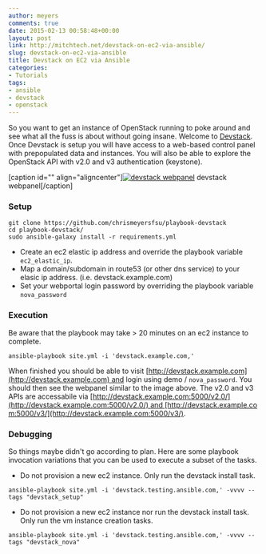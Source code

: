 ```yaml
---
author: meyers
comments: true
date: 2015-02-13 00:58:48+00:00
layout: post
link: http://mitchtech.net/devstack-on-ec2-via-ansible/
slug: devstack-on-ec2-via-ansible
title: Devstack on EC2 via Ansible
categories:
- Tutorials
tags:
- ansible
- devstack
- openstack
---
```


So you want to get an instance of OpenStack running to poke around and see what all the fuss is about without going insane. Welcome to [Devstack](http://docs.openstack.org/developer/devstack/). Once Devstack is setup you will have access to a web-based control panel with prepopulated data and instances. You will also be able to explore the OpenStack API with v2.0 and v3 authentication (keystone).

[caption id="" align="aligncenter"][![devstack webpanel](http://i.imgur.com/iq37M8F.png)](http://i.imgur.com/iq37M8F.png) devstack webpanel[/caption]

### Setup

```
git clone https://github.com/chrismeyersfsu/playbook-devstack
cd playbook-devstack/
sudo ansible-galaxy install -r requirements.yml
```

* Create an ec2 elastic ip address and override the playbook variable `ec2_elastic_ip`.
* Map a domain/subdomain in route53 (or other dns service) to your elasic ip address. (i.e. devstack.example.com)
* Set your webportal login password by overriding the playbook variable `nova_password`

### Execution
Be aware that the playbook may take > 20 minutes on an ec2 instance to complete.

```
ansible-playbook site.yml -i 'devstack.example.com,'
```

When finished you should be able to visit [http://devstack.example.com](http://devstack.example.com) and login using demo / `nova_password`. You should then see the webpanel similar to the image above. The v2.0 and v3 APIs are accessabile via [http://devstack.example.com:5000/v2.0/](http://devstack.example.com:5000/v2.0/) and [http://devstack.example.com:5000/v3/](http://devstack.example.com:5000/v3/).

### Debugging
So things maybe didn't go according to plan. Here are some playbook invocation variations that you can be used to execute a subset of the tasks.

* Do not provision a new ec2 instance. Only run the devstack install task.

```
ansible-playbook site.yml -i 'devstack.testing.ansible.com,' -vvvv --tags "devstack_setup"
```

* Do not provision a new ec2 instance nor run the devstack install task. Only run the vm instance creation tasks.

```
ansible-playbook site.yml -i 'devstack.testing.ansible.com,' -vvvv --tags "devstack_nova"
```

